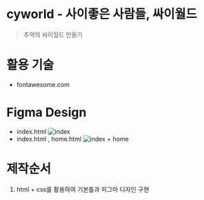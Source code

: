 # cyworld - 사이좋은 사람들, 싸이월드
> 추억의 싸이월드 만들기

# 활용 기술
- fontawesome.com

# Figma Design
- index.html
![index](https://github.com/HongDawww/free/assets/142575028/87abb4a8-4a9e-4861-93c4-7a34f3c4019a)
- index.html , home.html
![index + home](https://github.com/HongDawww/free/assets/142575028/d0a9ead2-d2f2-45a6-9d9d-02bcfa501531)



# 제작순서 
1. html + css를 활용하여 기본틀과 피그마 디자인 구현
